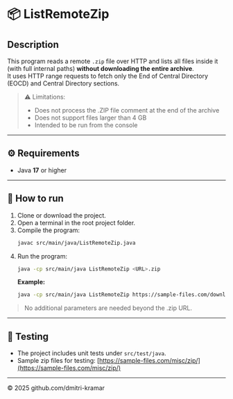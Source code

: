 # 📦 ListRemoteZip

## Description

This program reads a remote `.zip` file over HTTP and lists all files inside it (with full internal paths) **without downloading the entire archive**.  
It uses HTTP range requests to fetch only the End of Central Directory (EOCD) and Central Directory sections.

> ⚠️ Limitations:
> - Does not process the .ZIP file comment at the end of the archive
> - Does not support files larger than 4 GB
> - Intended to be run from the console

---

## ⚙️ Requirements

- Java **17** or higher

---

## 🚀 How to run

1. Clone or download the project.
2. Open a terminal in the root project folder.
3. Compile the program:
    ```sh
    javac src/main/java/ListRemoteZip.java
    ```
4. Run the program:
    ```sh
    java -cp src/main/java ListRemoteZip <URL>.zip
    ```
   **Example:**
    ```sh
    java -cp src/main/java ListRemoteZip https://sample-files.com/downloads/compressed/zip/mixed-files.zip
    ```

> No additional parameters are needed beyond the .zip URL.

---

## 🧪 Testing

- The project includes unit tests under `src/test/java`.
- Sample zip files for testing: [https://sample-files.com/misc/zip/](https://sample-files.com/misc/zip/)

---

© 2025 github.com/dmitri-kramar
